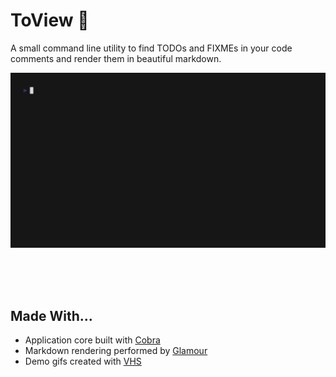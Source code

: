 # ToView 📝
A small command line utility to find TODOs and FIXMEs in your code comments and render them in beautiful markdown.

![gif of the cli app being demoed](./examples/demo.gif)


<br>
<br>
<br>

## Made With...
 - Application core built with [Cobra](https://github.com/spf13/cobra)
 - Markdown rendering performed by [Glamour](https://github.com/charmbracelet/glamour)
 - Demo gifs created with [VHS](https://github.com/charmbracelet/vhs)
